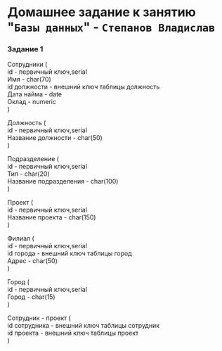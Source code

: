 # Домашнее задание к занятию "`Базы данных`" - `Степанов Владислав`

### Задание 1

Сотрудники (  
id - первичный ключ,serial  
Имя - char(70)  
id должности - внешний ключ таблицы должность  
Дата найма - date  
Оклад - numeric  
)  
  
Должность (  
id - первичный ключ,serial  
Название должности - char(50)  
)  
  
Подразделение (  
id - первичный ключ,serial  
Тип - char(20)  
Название подразделения - char(100)  
)  
  
Проект (  
id - первичный ключ,serial  
Название проекта - char(150)  
)  
  
Филиал (  
id - первичный ключ,serial  
id города - внешний ключ таблицы город  
Адрес - char(50)  
)  
  
Город (  
id - первичный ключ,serial  
Город - char(15)  
)  
  
Сотрудник - проект (  
id сотрудника - внешний ключ таблицы сотрудник  
id проекта - внешний ключ таблицы проект  
)  
